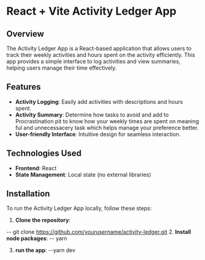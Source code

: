 # React + Vite Activity Ledger App

## Overview
The Activity Ledger App is a React-based application that allows users to track their weekly activities and hours spent on the activity efficiently. This app provides a simple interface to log activities and view summaries, helping users manage their time effectively.

## Features
- **Activity Logging**: Easily add  activities with descriptions and hours spent.
- **Activity Summary**: Determine how tasks to avoid and add to Procrastination pit to know how your weekly times are spent on meaning ful and unnecessacery task  which helps manage your preference better.
- **User-friendly Interface**: Intuitive design for seamless interaction.

## Technologies Used
- **Frontend**: React 
- **State Management**: Local state (no external libraries)

## Installation
To run the Activity Ledger App locally, follow these steps:

1. **Clone the repository**:
   
  -- git clone https://github.com/yourusername/activity-ledger.git
2. **Install node packages**:
  -- yarn

3. **run the app**:
  --yarn dev


